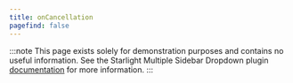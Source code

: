 ```yaml
---
title: onCancellation
pagefind: false
---
```


:::note
This page exists solely for demonstration purposes and contains no useful information.
See the Starlight Multiple Sidebar Dropdown plugin [documentation](/docs/getting-started/) for more information.
:::
